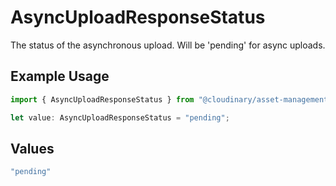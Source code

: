 # AsyncUploadResponseStatus

The status of the asynchronous upload. Will be 'pending' for async uploads.

## Example Usage

```typescript
import { AsyncUploadResponseStatus } from "@cloudinary/asset-management/models/components";

let value: AsyncUploadResponseStatus = "pending";
```

## Values

```typescript
"pending"
```